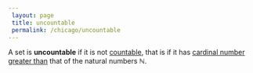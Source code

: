 ```yaml
---
 layout: page
 title: uncountable
 permalink: /chicago/uncountable
---
```

A set is **uncountable** if it is not [countable](https://mathgloss.github.io/MathGloss/countable), that is if it has [cardinal number](https://mathgloss.github.io/MathGloss/cardinal_number) [greater than](https://mathgloss.github.io/MathGloss/Cantor-Schroeder-Bernstein_theorem) that of the natural numbers $\mathbb N$. 